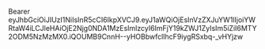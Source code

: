 Bearer eyJhbGciOiJIUzI1NiIsInR5cCI6IkpXVCJ9.eyJ1aWQiOjEsInVzZXJuYW1lIjoiYWRtaW4iLCJleHAiOjE2Njg0NDA1MzEsImlzcyI6ImFjY19kZWJ1ZyIsIm5iZiI6MTY2ODM5NzMzMX0.iQOUMB9CnnH--yHOBbwfclIhcF9iygRSxbq-_vHYjzw